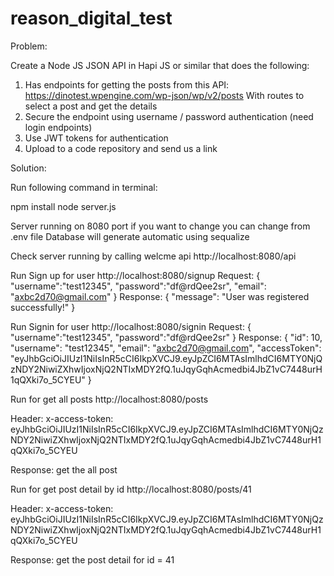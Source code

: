 # reason_digital_test
Problem: 

Create a Node JS JSON API in Hapi JS or similar that does the following:
1. Has endpoints for getting the posts from this API:
https://dinotest.wpengine.com/wp-json/wp/v2/posts
With routes to select a post and get the details
2. Secure the endpoint using username / password authentication (need login
endpoints)
3. Use JWT tokens for authentication
4. Upload to a code repository and send us a link

Solution:

Run following command in terminal: 

npm install 
node server.js

Server running on 8080 port if you want to change you can change from .env file
Database will generate automatic using sequalize

Check server running by calling welcme api 
http://localhost:8080/api

Run Sign up for user 
http://localhost:8080/signup
Request:
{
    "username":"test12345",
    "password":"df@rdQee2sr",
    "email": "axbc2d70@gmail.com"
}
Response:
{
    "message": "User was registered successfully!"
}

Run Signin for user 
http://localhost:8080/signin
Request:
{
    "username":"test12345",
    "password":"df@rdQee2sr"
}
Response:
{
    "id": 10,
    "username": "test12345",
    "email": "axbc2d70@gmail.com",
    "accessToken": "eyJhbGciOiJIUzI1NiIsInR5cCI6IkpXVCJ9.eyJpZCI6MTAsImlhdCI6MTY0NjQzNDY2NiwiZXhwIjoxNjQ2NTIxMDY2fQ.1uJqyGqhAcmedbi4JbZ1vC7448urH1qQXki7o_5CYEU"
}


Run for get all posts
http://localhost:8080/posts

Header:
x-access-token: eyJhbGciOiJIUzI1NiIsInR5cCI6IkpXVCJ9.eyJpZCI6MTAsImlhdCI6MTY0NjQzNDY2NiwiZXhwIjoxNjQ2NTIxMDY2fQ.1uJqyGqhAcmedbi4JbZ1vC7448urH1qQXki7o_5CYEU

Response:
get the all post

Run for get post detail by id
http://localhost:8080/posts/41

Header:
x-access-token: eyJhbGciOiJIUzI1NiIsInR5cCI6IkpXVCJ9.eyJpZCI6MTAsImlhdCI6MTY0NjQzNDY2NiwiZXhwIjoxNjQ2NTIxMDY2fQ.1uJqyGqhAcmedbi4JbZ1vC7448urH1qQXki7o_5CYEU

Response:
get the post detail for id = 41
